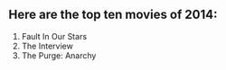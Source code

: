 Here are the top ten movies of 2014:
----

1. Fault In Our Stars
2. The Interview
3. The Purge: Anarchy
